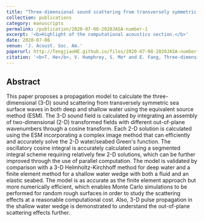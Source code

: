 ```yaml
---
title: "Three-dimensional sound scattering from transversely symmetric surface waves in deep and shallow water using the equivalent source method"
collection: publications
category: manuscripts
permalink: /publication/2020-07-08-2020JASA-number-1
excerpt: '<b>Highlight of the computational acoustics section.</b>'
date: 2020-07-08
venue: 'J. Acoust. Soc. Am.'
paperurl: http://TengjiaoHE.github.io/files/2020-07-08-2020JASA-number-1.pdf
citation: '<b>T. He</b>, V. Humphrey, S. Mo* and E. Fang, Three-dimensional sound scattering from transversely symmetric surface waves in deep and shallow water using the equivalent source method, <i>J. Acoust. Soc. Am.</i>, 148, 73 (2020) (https://doi.org/10.1121/10.0001522)'
---
```


## Abstract

This paper proposes a propagation model to calculate the three-dimensional (3-D) sound scattering from transversely symmetric sea surface waves in both deep and shallow water using the equivalent source method (ESM). The 3-D sound field is calculated by integrating an assembly of two-dimensional (2-D) transformed fields with different out-of-plane wavenumbers through a cosine transform. Each 2-D solution is calculated using the ESM incorporating a complex image method that can efficiently and accurately solve the 2-D water/seabed Green's function. The oscillatory cosine integral is accurately calculated using a segmented integral scheme requiring relatively few 2-D solutions, which can be further improved through the use of parallel computation. The model is validated by comparison with a 3-D Helmholtz-Kirchhoff method for deep water and a finite element method for a shallow water wedge with both a fluid and an elastic seabed. The model is as accurate as the finite element approach but more numerically efficient, which enables Monte Carlo simulations to be performed for random rough surfaces in order to study the scattering effects at a reasonable computational cost. Also, 3-D pulse propagation in the shallow water wedge is demonstrated to understand the out-of-plane scattering effects further.
